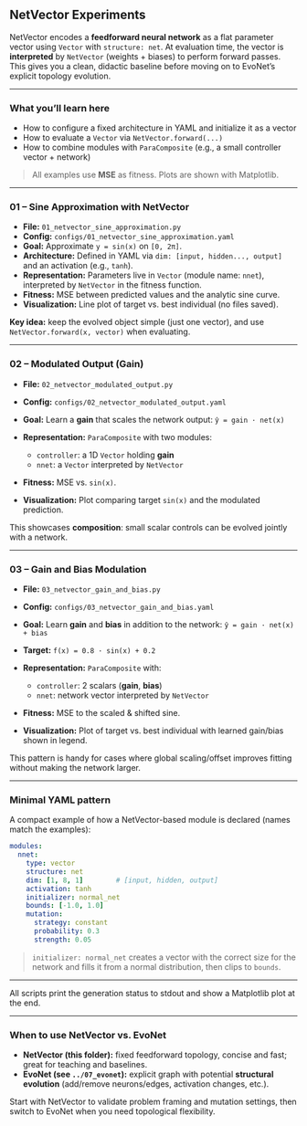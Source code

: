 ## NetVector Experiments

NetVector encodes a **feedforward neural network** as a flat parameter vector using `Vector` with `structure: net`.  At evaluation time, the vector is **interpreted** by `NetVector` (weights + biases) to perform forward passes.  This gives you a clean, didactic baseline before moving on to EvoNet’s explicit topology evolution.

---

### What you’ll learn here

* How to configure a fixed architecture in YAML and initialize it as a vector
* How to evaluate a `Vector` via `NetVector.forward(...)`
* How to combine modules with `ParaComposite` (e.g., a small controller vector + network)

> All examples use **MSE** as fitness. Plots are shown with Matplotlib.

---

### 01 – Sine Approximation with NetVector

* **File:** `01_netvector_sine_approximation.py`
* **Config:** `configs/01_netvector_sine_approximation.yaml`
* **Goal:** Approximate `y = sin(x)` on `[0, 2π]`.
* **Architecture:** Defined in YAML via `dim: [input, hidden..., output]` and an activation (e.g., `tanh`).
* **Representation:** Parameters live in `Vector` (module name: `nnet`), interpreted by `NetVector` in the fitness function.
* **Fitness:** MSE between predicted values and the analytic sine curve.
* **Visualization:** Line plot of target vs. best individual (no files saved).

**Key idea:** keep the evolved object simple (just one vector), and use `NetVector.forward(x, vector)` when evaluating.

---

### 02 – Modulated Output (Gain)

* **File:** `02_netvector_modulated_output.py`
* **Config:** `configs/02_netvector_modulated_output.yaml`
* **Goal:** Learn a **gain** that scales the network output:
  `ŷ = gain · net(x)`
* **Representation:** `ParaComposite` with two modules:

  * `controller`: a 1D `Vector` holding **gain**
  * `nnet`: a `Vector` interpreted by `NetVector`
* **Fitness:** MSE vs. `sin(x)`.
* **Visualization:** Plot comparing target `sin(x)` and the modulated prediction.

This showcases **composition**: small scalar controls can be evolved jointly with a network.

---

### 03 – Gain and Bias Modulation

* **File:** `03_netvector_gain_and_bias.py`
* **Config:** `configs/03_netvector_gain_and_bias.yaml`
* **Goal:** Learn **gain** and **bias** in addition to the network:
  `ŷ = gain · net(x) + bias`
* **Target:** `f(x) = 0.8 · sin(x) + 0.2`
* **Representation:** `ParaComposite` with:

  * `controller`: 2 scalars (**gain**, **bias**)
  * `nnet`: network vector interpreted by `NetVector`
* **Fitness:** MSE to the scaled & shifted sine.
* **Visualization:** Plot of target vs. best individual with learned gain/bias shown in legend.

This pattern is handy for cases where global scaling/offset improves fitting without making the network larger.

---

### Minimal YAML pattern

A compact example of how a NetVector-based module is declared (names match the examples):

```yaml
modules:
  nnet:
    type: vector
    structure: net
    dim: [1, 8, 1]        # [input, hidden, output]
    activation: tanh
    initializer: normal_net
    bounds: [-1.0, 1.0]
    mutation:
      strategy: constant
      probability: 0.3
      strength: 0.05
```

> `initializer: normal_net` creates a vector with the correct size for the network
> and fills it from a normal distribution, then clips to `bounds`.

---


All scripts print the generation status to stdout and show a Matplotlib plot at the end.

---

### When to use NetVector vs. EvoNet

* **NetVector (this folder):** fixed feedforward topology, concise and fast; great for teaching and baselines.
* **EvoNet (see `../07_evonet`):** explicit graph with potential **structural evolution** (add/remove neurons/edges, activation changes, etc.).

Start with NetVector to validate problem framing and mutation settings, then switch to EvoNet when you need topological flexibility.

